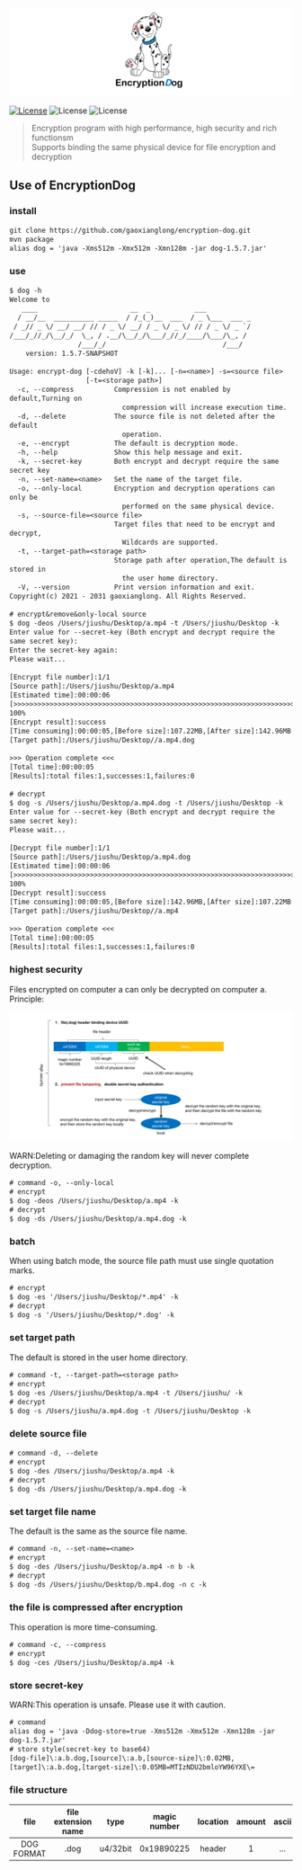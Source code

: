 <div align=center><img src="https://github.com/gaoxianglong/encryption-dog/blob/master/resources/logo.png"/></div>

[![License](https://img.shields.io/badge/license-Apache%202-4EB1BA.svg)](https://www.apache.org/licenses/LICENSE-2.0.html) ![License](https://img.shields.io/badge/build-passing-brightgreen.svg) ![License](https://img.shields.io/badge/version-1.5.7--RELEASE-blue)
> Encryption program with high performance, high security and rich functionsm<br/>
> Supports binding the same physical device for file encryption and decryption<br/>

## Use of EncryptionDog
### install
```Shell
git clone https://github.com/gaoxianglong/encryption-dog.git
mvn package
alias dog = 'java -Xms512m -Xmx512m -Xmn128m -jar dog-1.5.7.jar'
```
### use
```Shell
$ dog -h
Welcome to
   ____                       __  _           ___
  / __/__  __________ _____  / /_(_)__  ___  / _ \___  ___ _
 / _// _ \/ __/ __/ // / _ \/ __/ / _ \/ _ \/ // / _ \/ _ `/
/___/_//_/\__/_/  \_, / .__/\__/_/\___/_//_/____/\___/\_, /
                 /___/_/                             /___/
	version: 1.5.7-SNAPSHOT

Usage: encrypt-dog [-cdehoV] -k [-k]... [-n=<name>] -s=<source file>
                   [-t=<storage path>]
  -c, --compress          Compression is not enabled by default,Turning on
                            compression will increase execution time.
  -d, --delete            The source file is not deleted after the default
                            operation.
  -e, --encrypt           The default is decryption mode.
  -h, --help              Show this help message and exit.
  -k, --secret-key        Both encrypt and decrypt require the same secret key
  -n, --set-name=<name>   Set the name of the target file.
  -o, --only-local        Encryption and decryption operations can only be
                            performed on the same physical device.
  -s, --source-file=<source file>
                          Target files that need to be encrypt and decrypt,
                            Wildcards are supported.
  -t, --target-path=<storage path>
                          Storage path after operation,The default is stored in
                            the user home directory.
  -V, --version           Print version information and exit.
Copyright(c) 2021 - 2031 gaoxianglong. All Rights Reserved.

# encrypt&remove&only-local source
$ dog -deos /Users/jiushu/Desktop/a.mp4 -t /Users/jiushu/Desktop -k
Enter value for --secret-key (Both encrypt and decrypt require the same secret key): 
Enter the secret-key again:
Please wait...

[Encrypt file number]:1/1
[Source path]:/Users/jiushu/Desktop/a.mp4
[Estimated time]:00:00:06
[>>>>>>>>>>>>>>>>>>>>>>>>>>>>>>>>>>>>>>>>>>>>>>>>>>>>>>>>>>>>>>>>>>>>>>>>>>>>>>>>>>] 100%
[Encrypt result]:success
[Time consuming]:00:00:05,[Before size]:107.22MB,[After size]:142.96MB
[Target path]:/Users/jiushu/Desktop//a.mp4.dog

>>> Operation complete <<<
[Total time]:00:00:05
[Results]:total files:1,successes:1,failures:0

# decrypt
$ dog -s /Users/jiushu/Desktop/a.mp4.dog -t /Users/jiushu/Desktop -k
Enter value for --secret-key (Both encrypt and decrypt require the same secret key): 
Please wait...

[Decrypt file number]:1/1
[Source path]:/Users/jiushu/Desktop/a.mp4.dog
[Estimated time]:00:00:06
[>>>>>>>>>>>>>>>>>>>>>>>>>>>>>>>>>>>>>>>>>>>>>>>>>>>>>>>>>>>>>>>>>>>>>>>>>>>>>>>>>>] 100%
[Decrypt result]:success
[Time consuming]:00:00:05,[Before size]:142.96MB,[After size]:107.22MB
[Target path]:/Users/jiushu/Desktop//a.mp4

>>> Operation complete <<<
[Total time]:00:00:05
[Results]:total files:1,successes:1,failures:0
```
### highest security
Files encrypted on computer a can only be decrypted on computer a.<br/>
Principle:
<div align=center><img src="https://github.com/gaoxianglong/encryption-dog/blob/master/resources/hs.png"/></div>

WARN:Deleting or damaging the random key will never complete decryption.
```shell
# command -o, --only-local
# encrypt
$ dog -deos /Users/jiushu/Desktop/a.mp4 -k
# decrypt
$ dog -ds /Users/jiushu/Desktop/a.mp4.dog -k
```
### batch
When using batch mode, the source file path must use single quotation marks.
```shell
# encrypt
$ dog -es '/Users/jiushu/Desktop/*.mp4' -k
# decrypt
$ dog -s '/Users/jiushu/Desktop/*.dog' -k
```
### set target path
The default is stored in the user home directory.
```shell
# command -t, --target-path=<storage path>
# encrypt
$ dog -es /Users/jiushu/Desktop/a.mp4 -t /Users/jiushu/ -k
# decrypt
$ dog -s /Users/jiushu/a.mp4.dog -t /Users/jiushu/Desktop -k
```
### delete source file
```shell
# command -d, --delete
# encrypt
$ dog -des /Users/jiushu/Desktop/a.mp4 -k
# decrypt
$ dog -ds /Users/jiushu/Desktop/a.mp4.dog -k
```
### set target file name
The default is the same as the source file name.
```shell
# command -n, --set-name=<name>
# encrypt
$ dog -des /Users/jiushu/Desktop/a.mp4 -n b -k
# decrypt
$ dog -ds /Users/jiushu/Desktop/b.mp4.dog -n c -k
```
### the file is compressed after encryption
This operation is more time-consuming.
```shell
# command -c, --compress
# encrypt
$ dog -ces /Users/jiushu/Desktop/a.mp4 -k
```
### store secret-key
WARN:This operation is unsafe. Please use it with caution.
```shell
# command
alias dog = 'java -Ddog-store=true -Xms512m -Xmx512m -Xmn128m -jar dog-1.5.7.jar'
# store style(secret-key to base64)
[dog-file]\:a.b.dog,[source]\:a.b,[source-size]\:0.02MB,[target]\:a.b.dog,[target-size]\:0.05MB=MTIzNDU2bmloYW96YXE\=
```
### file structure
|  file        | file extension name |  type          |   magic number |   location   |    amount     |     ascii    |
|  :-:         |        :-:          |  :-:           |   :-:          |    :-:       |     :-:       |      :-:     |
| DOG FORMAT   |        .dog         |  u4/32bit      |   0x19890225   |    header    |       1       |      ...     |